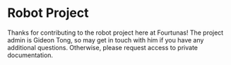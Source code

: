 # Robot Project

Thanks for contributing to the robot project here at Fourtunas! The project admin is Gideon Tong, so may get in touch with him if you have any additional questions. Otherwise, please request access to private documentation.
